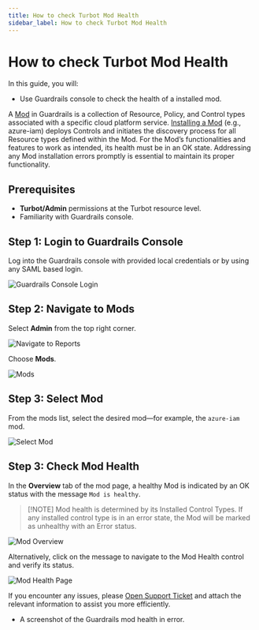 ```yaml
---
title: How to check Turbot Mod Health
sidebar_label: How to check Turbot Mod Health
---
```


# How to check Turbot Mod Health

In this guide, you will:
- Use Guardrails console to check the health of a installed mod.

A [Mod](https://turbot.com/guardrails/docs/reference/glossary#mod) in Guardrails is a collection of Resource, Policy, and Control types associated with a specific cloud platform service. [Installing a Mod](https://turbot.com/guardrails/docs/guides/configuring-guardrails/install-mod) (e.g., azure-iam) deploys Controls and initiates the discovery process for all Resource types defined within the Mod. For the Mod’s functionalities and features to work as intended, its health must be in an OK state. Addressing any Mod installation errors promptly is essential to maintain its proper functionality.

## Prerequisites

- **Turbot/Admin** permissions at the Turbot resource level.
- Familiarity with Guardrails console.

## Step 1: Login to Guardrails Console

Log into the Guardrails console with provided local credentials or by using any SAML based login.

![Guardrails Console Login](/images/docs/guardrails/guides/hosting-guardrails/monitoring/check-mod-health/guardrails-console-login.png)

## Step 2: Navigate to Mods

Select **Admin** from the top right corner.

![Navigate to Reports](/images/docs/guardrails/guides/hosting-guardrails/monitoring/check-mod-health/guardrails-navigate-to-reports.png)

Choose **Mods**.

![Mods](/images/docs/guardrails/guides/hosting-guardrails/monitoring/check-mod-health/guardrails-navigate-mods.png)

## Step 3: Select Mod

From the mods list, select the desired mod—for example, the `azure-iam` mod.

![Select Mod](/images/docs/guardrails/guides/hosting-guardrails/monitoring/check-mod-health/guardrails-select-mod.png)

## Step 3: Check Mod Health

In the **Overview** tab of the mod page, a healthy Mod is indicated by an OK status with the message `Mod is healthy`.

> [!NOTE] Mod health is determined by its Installed Control Types. If any installed control type is in an error state, the Mod will be marked as unhealthy with an Error status.

![Mod Overview](/images/docs/guardrails/guides/hosting-guardrails/monitoring/check-mod-health/guardrails-mod-overview.png)

Alternatively, click on the message to navigate to the Mod Health control and verify its status.

![Mod Health Page](/images/docs/guardrails/guides/hosting-guardrails/monitoring/check-mod-health/guardrails-mod-health.png)

If you encounter any issues, please [Open Support Ticket](https://support.turbot.com) and attach the relevant information to assist you more efficiently.

- A screenshot of the Guardrails mod health in error.